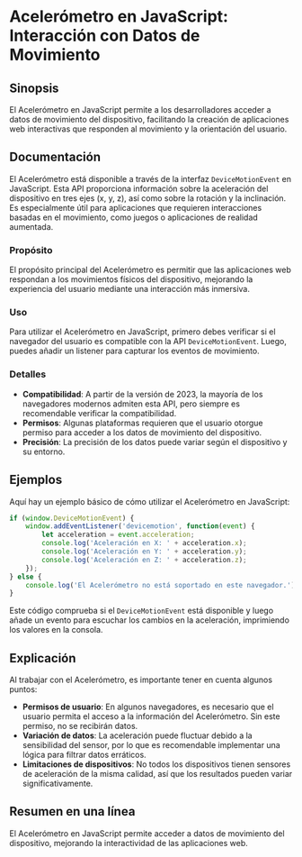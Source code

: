 <!--
Meta Description: # Acelerómetro en JavaScript: Interacción con Datos de Movimiento ## Sinopsis El Acelerómetro en JavaScript permite a los desarrolladores acceder a da...
Meta Keywords: del, acelerómetro, los, datos, javascript
-->

# Acelerómetro en JavaScript: Interacción con Datos de Movimiento

## Sinopsis
El Acelerómetro en JavaScript permite a los desarrolladores acceder a datos de movimiento del dispositivo, facilitando la creación de aplicaciones web interactivas que responden al movimiento y la orientación del usuario.

## Documentación
El Acelerómetro está disponible a través de la interfaz `DeviceMotionEvent` en JavaScript. Esta API proporciona información sobre la aceleración del dispositivo en tres ejes (x, y, z), así como sobre la rotación y la inclinación. Es especialmente útil para aplicaciones que requieren interacciones basadas en el movimiento, como juegos o aplicaciones de realidad aumentada.

### Propósito
El propósito principal del Acelerómetro es permitir que las aplicaciones web respondan a los movimientos físicos del dispositivo, mejorando la experiencia del usuario mediante una interacción más inmersiva.

### Uso
Para utilizar el Acelerómetro en JavaScript, primero debes verificar si el navegador del usuario es compatible con la API `DeviceMotionEvent`. Luego, puedes añadir un listener para capturar los eventos de movimiento.

### Detalles
- **Compatibilidad**: A partir de la versión de 2023, la mayoría de los navegadores modernos admiten esta API, pero siempre es recomendable verificar la compatibilidad.
- **Permisos**: Algunas plataformas requieren que el usuario otorgue permiso para acceder a los datos de movimiento del dispositivo.
- **Precisión**: La precisión de los datos puede variar según el dispositivo y su entorno.

## Ejemplos
Aquí hay un ejemplo básico de cómo utilizar el Acelerómetro en JavaScript:

```javascript
if (window.DeviceMotionEvent) {
    window.addEventListener('devicemotion', function(event) {
        let acceleration = event.acceleration;
        console.log('Aceleración en X: ' + acceleration.x);
        console.log('Aceleración en Y: ' + acceleration.y);
        console.log('Aceleración en Z: ' + acceleration.z);
    });
} else {
    console.log('El Acelerómetro no está soportado en este navegador.');
}
```

Este código comprueba si el `DeviceMotionEvent` está disponible y luego añade un evento para escuchar los cambios en la aceleración, imprimiendo los valores en la consola.

## Explicación
Al trabajar con el Acelerómetro, es importante tener en cuenta algunos puntos:

- **Permisos de usuario**: En algunos navegadores, es necesario que el usuario permita el acceso a la información del Acelerómetro. Sin este permiso, no se recibirán datos.
- **Variación de datos**: La aceleración puede fluctuar debido a la sensibilidad del sensor, por lo que es recomendable implementar una lógica para filtrar datos erráticos.
- **Limitaciones de dispositivos**: No todos los dispositivos tienen sensores de aceleración de la misma calidad, así que los resultados pueden variar significativamente.

## Resumen en una línea
El Acelerómetro en JavaScript permite acceder a datos de movimiento del dispositivo, mejorando la interactividad de las aplicaciones web.